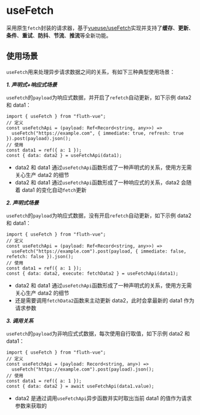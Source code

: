 # useFetch

采用原生`fetch`封装的请求器，基于[vueuse/useFetch](https://vueuse.org/core/useFetch/)实现并支持了**缓存**、**更新**、**条件**、**重试**、**防抖**、**节流**、**推流**等全新功能。

## 使用场景

`useFetch`用来处理异步请求数据之间的关系，有如下三种典型使用场景：

**_1. 声明式+响应式场景_**

`useFetch`的`payload`为响应式数据，并开启了`refetch`自动更新，如下示例 data2 和 data1：

```javascript{7}
import { useFetch } from "fluth-vue";
// 定义
const useFetchApi = (payload: Ref<Record<string, any>>) =>
  useFetch("https://example.com", { immediate: true, refresh: true }).post(payload).json();
// 使用
const data1 = ref({ a: 1 });
const { data: data2 } = useFetchApi(data1);
```

- data2 和 data1 通过`useFetchApi`函数形成了一种声明式的关系，使用方无需关心生产 data2 的细节
- data2 和 data1 通过`useFetchApi`函数形成了一种响应式的关系，data2 会随着 data1 的变化自动`fetch`更新

**_2. 声明式场景_**

`useFetch`的`payload`为响应式数据，没有开启`refetch`自动更新，如下示例 data2 和 data1：

```javascript{7}
import { useFetch } from "fluth-vue";
// 定义
const useFetchApi = (payload: Ref<Record<string, any>>) =>
  useFetch("https://example.com").post(payload, { immediate: false, refetch: false }).json();
// 使用
const data1 = ref({ a: 1 });
const { data: data2, execute: fetchData2 } = useFetchApi(data1);
```

- data2 和 data1 通过`useFetchApi`函数形成了一种声明式的关系，使用方无需关心生产 data2 的细节
- 还是需要调用`fetchData2`函数来主动更新 data2，此时会拿最新的 data1 作为请求参数

**_3. 调用关系_**

`useFetch`的`payload`为非响应式式数据，每次使用自行取值，如下示例 data2 和 data1：

```javascript{7}
import { useFetch } from "fluth-vue";
// 定义
const useFetchApi = (payload: Record<string, any>) =>
  useFetch("https://example.com").post(payload).json();
// 使用
const data1 = ref({ a: 1 });
const { data: data2 } = await useFetchApi(data1.value);
```

- data2 是通过调用`useFetchApi`异步函数并实时取出当前 data1 的值作为请求参数来获取的
